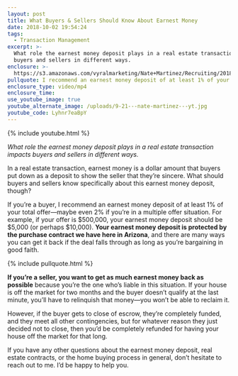 ```yaml
---
layout: post
title: What Buyers & Sellers Should Know About Earnest Money
date: 2018-10-02 19:54:24
tags:
  - Transaction Management
excerpt: >-
  What role the earnest money deposit plays in a real estate transaction impacts
  buyers and sellers in different ways.
enclosure: >-
  https://s3.amazonaws.com/vyralmarketing/Nate+Martinez/Recruiting/2018/Valley+of+the+Sun+Real+Estate+Agent-+What+Buyers+%2526+Sellers+Should+Know+About+Earnest+Money.mp4
pullquote: I recommend an earnest money deposit of at least 1% of your total offer.
enclosure_type: video/mp4
enclosure_time:
use_youtube_image: true
youtube_alternate_image: /uploads/9-21---nate-martinez---yt.jpg
youtube_code: Lyhnr7eaBpY
---
```


{% include youtube.html %}

*What role the earnest money deposit plays in a real estate transaction impacts buyers and sellers in different ways.*

In a real estate transaction, earnest money is a dollar amount that buyers put down as a deposit to show the seller that they’re sincere. What should buyers and sellers know specifically about this earnest money deposit, though?

If you’re a buyer, I recommend an earnest money deposit of at least 1% of your total offer—maybe even 2% if you’re in a multiple offer situation. For example, if your offer is $500,000, your earnest money deposit should be $5,000 (or perhaps $10,000). **Your earnest money deposit is protected by the purchase contract we have here in Arizona**, and there are many ways you can get it back if the deal falls through as long as you’re bargaining in good faith.

{% include pullquote.html %}

**If you’re a seller, you want to get as much earnest money back as possible** because you’re the one who’s liable in this situation. If your house is off the market for two months and the buyer doesn’t qualify at the last minute, you’ll have to relinquish that money—you won’t be able to reclaim it.

However, if the buyer gets to close of escrow, they’re completely funded, and they meet all other contingencies, but for whatever reason they just decided not to close, then you’d be completely refunded for having your house off the market for that long.

If you have any other questions about the earnest money deposit, real estate contracts, or the home buying process in general, don’t hesitate to reach out to me. I’d be happy to help you.